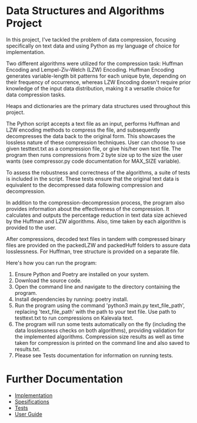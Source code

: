 # Data Structures and Algorithms Project

In this project, I've tackled the problem of data compression, focusing specifically on text data and using Python as my language of choice for implementation.

Two different algorithms were utilized for the compression task: Huffman Encoding and Lempel-Ziv-Welch (LZW) Encoding. Huffman Encoding generates variable-length bit patterns for each unique byte, depending on their frequency of occurrence, whereas LZW Encoding doesn't require prior knowledge of the input data distribution, making it a versatile choice for data compression tasks.

Heaps and dictionaries are the primary data structures used throughout this project.

The Python script accepts a text file as an input, performs Huffman and LZW encoding methods to compress the file, and subsequently decompresses the data back to the original form. This showcases the lossless nature of these compression techniques. User can choose to use given testtext.txt as a compression file, or give his/her own text file. The program then runs compressions from 2 byte size up to the size the user wants (see compressor.py code documentation for MAX_SIZE variable).

To assess the robustness and correctness of the algorithms, a suite of tests is included in the script. These tests ensure that the original text data is equivalent to the decompressed data following compression and decompression.

In addition to the compression-decompression process, the program also provides information about the effectiveness of the compression. It calculates and outputs the percentage reduction in text data size achieved by the Huffman and LZW algorithms. Also, time taken by each algorithm is provided to the user.

After compressions, decoded text files in tandem with compressed binary files are provided on the packedLZW and packedHuff folders to assure data losslessness. For Huffman, tree structure is provided on a separate file. 

Here's how you can run the program:

1. Ensure Python and Poetry are installed on your system.
2. Download the source code.
3. Open the command line and navigate to the directory containing the program.
4. Install dependencies by running: poetry install.
5. Run the program using the command 'python3 main.py text_file_path', replacing 'text_file_path' with the path to your text file. Use path to testtext.txt to run compressions on Kalevala text.
6. The program will run some tests automatically on the fly (including the data losslessness checks on both algorithms), providing validation for the implemented algorithms. Compression size results as well as time taken for compression is printed on the command line and also saved to results.txt.
7. Please see Tests documentation for information on running tests.

# Further Documentation

- [Implementation](https://github.com/topiasukkonen/Tiraprojekti/blob/main/documentation/implementation.md)
- [Spesifications](https://github.com/topiasukkonen/Tiraprojekti/blob/main/documentation/specs.md)
- [Tests](https://github.com/topiasukkonen/Tiraprojekti/blob/main/documentation/tests.md)
- [User Guide](https://github.com/topiasukkonen/Tiraprojekti/blob/main/documentation/userguide.md)